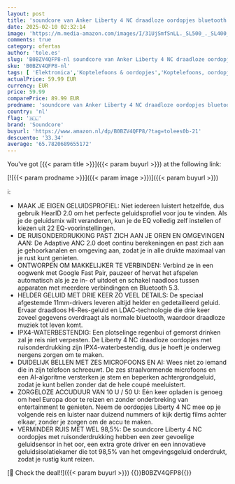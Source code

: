 ```yaml
---
layout: post
title: 'soundcore van Anker Liberty 4 NC draadloze oordopjes bluetooth met 98 5% ruisonderdrukking  adaptieve ruisonderdrukking voor oren en omgeving  Hi-Res-geluid  50u-accu  draadloos opladen  Bluetooth 5.3'
date: 2025-02-10 02:32:14
image: 'https://m.media-amazon.com/images/I/31UjSmfSnLL._SL500_._SL400_.jpg'
comments: true
category: ofertas
author: 'tole.es'
slug: 'B0BZV4QFP8-nl soundcore van Anker Liberty 4 NC draadloze oordopjes...'
sku: 'B0BZV4QFP8-nl'
tags: [ 'Elektronica','Koptelefoons & oordopjes','Koptelefoons, oordopjes & accessoires','Oordopjes','soundcore','🇳🇱', ]
actualPrice: 59.99 EUR
currency: EUR
price: 59.99
comparePrice: 89.99 EUR
prodname: 'soundcore van Anker Liberty 4 NC draadloze oordopjes bluetooth met 98 5% ruisonderdrukking  adaptieve ruisonderdrukking voor oren en omgeving  Hi-Res-geluid  50u-accu  draadloos opladen  Bluetooth 5.3'
country: 'nl'
flag: '🇳🇱'
brand: 'Soundcore'
buyurl: 'https://www.amazon.nl/dp/B0BZV4QFP8/?tag=tolees0b-21'
descuento: '33.34'
average: '65.7820689655172'
---
```


You've got [{{< param title >}}]({{< param buyurl >}}) at the following link:

[![{{< param prodname >}}]({{< param image >}})]({{< param buyurl >}})

ℹ️:

- MAAK JE EIGEN GELUIDSPROFIEL: Niet iedereen luistert hetzelfde, dus gebruik HearID 2.0 om het perfecte geluidsprofiel voor jou te vinden. Als je de geluidsmix wilt veranderen, kun je de EQ volledig zelf instellen of kiezen uit 22 EQ-voorinstellingen.
- DE RUISONDERDRUKKING PAST ZICH AAN JE OREN EN OMGEVINGEN AAN: De Adaptive ANC 2.0 doet continu berekeningen en past zich aan je gehoorkanalen en omgeving aan, zodat je in alle drukte maximaal van je rust kunt genieten.
- ONTWORPEN OM MAKKELIJKER TE VERBINDEN: Verbind ze in een oogwenk met Google Fast Pair, pauzeer of hervat het afspelen automatisch als je ze in- of uitdoet en schakel naadloos tussen apparaten met meerdere verbindingen en Bluetooth 5.3.
- HELDER GELUID MET DRIE KEER ZO VEEL DETAILS: De speciaal afgestemde 11mm-drivers leveren altijd helder en gedetailleerd geluid. Ervaar draadloos Hi-Res-geluid en LDAC-technologie die drie keer zoveel gegevens overdraagt als normale bluetooth, waardoor draadloze muziek tot leven komt.
- IPX4-WATERBESTENDIG: Een plotselinge regenbui of gemorst drinken zal je reis niet verpesten. De Liberty 4 NC draadloze oordopjes met ruisonderdrukking zijn IPX4-waterbestendig, dus je hoeft je onderweg nergens zorgen om te maken.
- DUIDELIJK BELLEN MET ZES MICROFOONS EN AI: Wees niet zo iemand die in zijn telefoon schreeuwt. De zes straalvormende microfoons en een AI-algoritme versterken je stem en beperken achtergrondgeluid, zodat je kunt bellen zonder dat de hele coupé meeluistert.
- ZORGELOZE ACCUDUUR VAN 10 U / 50 U: Eén keer opladen is genoeg om heel Europa door te reizen en zonder onderbreking van entertainment te genieten. Neem de oordopjes Liberty 4 NC mee op je volgende reis en luister naar duizend nummers of kijk dertig films achter elkaar, zonder je zorgen om de accu te maken.
- VERMINDER RUIS MET WEL 98,5%: De soundcore Liberty 4 NC oordopjes met ruisonderdrukking hebben een zeer gevoelige geluidsensor in het oor, een extra grote driver en een innovatieve geluidsisolatiekamer die tot 98,5% van het omgevingsgeluid onderdrukt, zodat je rustig kunt reizen.

[🛒 Check the deal!!]({{< param buyurl >}})
{{<world>}}B0BZV4QFP8{{</world>}}
